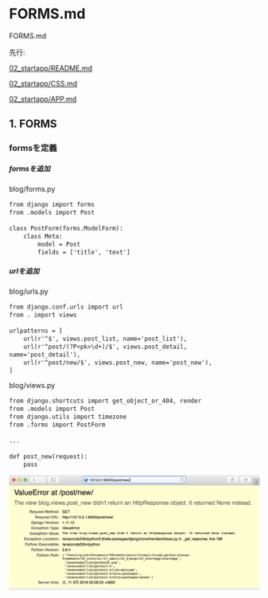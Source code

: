 # FORMS.md

FORMS.md

先行:

 [02_startapp/README.md](./README.md)

 [02_startapp/CSS.md](./CSS.md)

 [02_startapp/APP.md](./APP.md)

## 1. FORMS

### formsを定義

##### formsを追加

blog/forms.py
```
from django import forms
from .models import Post

class PostForm(forms.ModelForm):
    class Meta:
        model = Post
        fields = ['title', 'text']
```


##### urlを追加

blog/urls.py
```
from django.conf.urls import url
from . import views

urlpatterns = [
    url(r'^$', views.post_list, name='post_list'),
    url(r'^post/(?P<pk>\d+)/$', views.post_detail, name='post_detail'),
    url(r'^post/new/$', views.post_new, name='post_new'),
]
```


blog/views.py
```
from django.shortcuts import get_object_or_404, render
from .models import Post
from django.utils import timezone
from .forms import PostForm

...

def post_new(request):
    pass
```

![](startapp/screenshots/14_add_forms.png)

